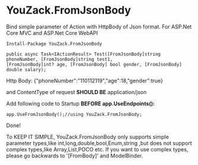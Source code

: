# YouZack.FromJsonBody
Bind simple parameter of Action with HttpBody of Json format.
For ASP.Net Core MVC and ASP.Net Core WebAPI
```
Install-Package YouZack.FromJsonBody
```

```
public async Task<IActionResult> Test([FromJsonBody]string phoneNumber, [FromJsonBody]string test1, 
[FromJsonBody]int? age, [FromJsonBody] bool gender, [FromJsonBody] double salary);
```

Http Body:
{"phoneNumber":"110112119","age":18,"gender":true}

and ContentType of request **SHOULD BE** application/json

Add following code to Startup **BEFORE app.UseEndpoints():**
```
app.UseFromJsonBody();//using YouZack.FromJsonBody;
```

Done!

To KEEP IT SIMPLE, YouZack.FromJsonBody only supports simple parameter types,like int,long,double,bool,Enum,string ,but does not support complex types,like Array,List,POCO etc.
If you want to use complex types, please go backwards to '[FromBody]' and ModelBinder.